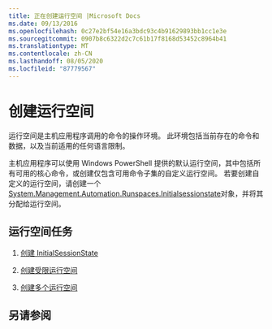 ```yaml
---
title: 正在创建运行空间 |Microsoft Docs
ms.date: 09/13/2016
ms.openlocfilehash: 0c27e2bf54e16a3bdc93c4b91629893bb1cc1e3e
ms.sourcegitcommit: 0907b8c6322d2c7c61b17f8168d53452c8964b41
ms.translationtype: MT
ms.contentlocale: zh-CN
ms.lasthandoff: 08/05/2020
ms.locfileid: "87779567"
---
```

# <a name="creating-runspaces"></a>创建运行空间

运行空间是主机应用程序调用的命令的操作环境。 此环境包括当前存在的命令和数据，以及当前适用的任何语言限制。

 主机应用程序可以使用 Windows PowerShell 提供的默认运行空间，其中包括所有可用的核心命令，或创建仅包含可用命令子集的自定义运行空间。 若要创建自定义的运行空间，请创建一个[System.Management.Automation.Runspaces.Initialsessionstate](/dotnet/api/System.Management.Automation.Runspaces.InitialSessionState)对象，并将其分配给运行空间。

## <a name="runspace-tasks"></a>运行空间任务

1. [创建 InitialSessionState](./creating-an-initialsessionstate.md)

2. [创建受限运行空间](./creating-a-constrained-runspace.md)

3. [创建多个运行空间](./creating-multiple-runspaces.md)

## <a name="see-also"></a>另请参阅
